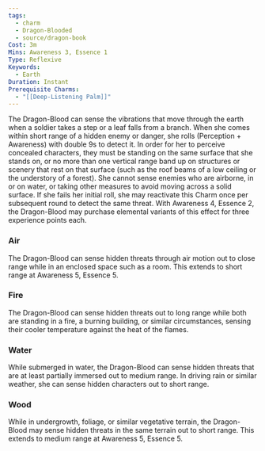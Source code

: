 ```yaml
---
tags:
  - charm
  - Dragon-Blooded
  - source/dragon-book
Cost: 3m
Mins: Awareness 3, Essence 1
Type: Reflexive
Keywords:
  - Earth
Duration: Instant
Prerequisite Charms:
  - "[[Deep-Listening Palm]]"
---
```

The Dragon-Blood can sense the vibrations that move through the earth when a soldier takes a step or a leaf falls from a branch. When she comes within short range of a hidden enemy or danger, she rolls (Perception + Awareness) with double 9s to detect it. In order for her to perceive concealed characters, they must be standing on the same surface that she stands on, or no more than one vertical range band up on structures or scenery that rest on that surface (such as the roof beams of a low ceiling or the understory of a forest). She cannot sense enemies who are airborne, in or on water, or taking other measures to avoid moving across a solid surface. If she fails her initial roll, she may reactivate this Charm once per subsequent round to detect the same threat. With Awareness 4, Essence 2, the Dragon-Blood may purchase elemental variants of this effect for three experience points each. 
### Air
The Dragon-Blood can sense hidden threats through air motion out to close range while in an enclosed space such as a room. This extends to short range at Awareness 5, Essence 5. 
### Fire
The Dragon-Blood can sense hidden threats out to long range while both are standing in a fire, a burning building, or similar circumstances, sensing their cooler temperature against the heat of the flames. 
### Water
While submerged in water, the Dragon-Blood can sense hidden threats that are at least partially immersed out to medium range. In driving rain or similar weather, she can sense hidden characters out to short range. 
### Wood
While in undergrowth, foliage, or similar vegetative terrain, the Dragon-Blood may sense hidden threats in the same terrain out to short range. This extends to medium range at Awareness 5, Essence 5.